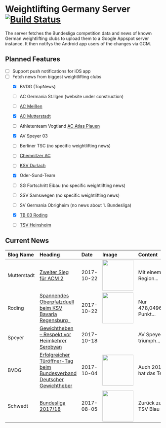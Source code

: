 # Weightlifting Germany Server [![Build Status](https://travis-ci.org/WGierke/weightlifting_germany_server.svg?branch=master)](https://travis-ci.org/WGierke/weightlifting_germany_server)

The server fetches the Bundesliga competition data and news of known German weightlifting clubs to upload them to a Google Appspot server instance.
It then notifys the Android app users of the changes via GCM.

## Planned Features
- [ ] Support push notifications for iOS app  
- [ ] Fetch news from biggest weightlifting clubs
    - [X] BVDG (TopNews)
    - [ ] AC Germania St.Ilgen (website under construction)
    - [ ] [AC Meißen](http://www.ac-meissen.de/index.php?start=1)
    - [X] [AC Mutterstadt](http://www.ac-mutterstadt.de/index.php?start=1)
    - [ ] Athletenteam Vogtland [AC Atlas Plauen](https://acatlas.wordpress.com/)
    - [X] AV Speyer 03
    - [ ] Berliner TSC (no specific weightlifting news)
    - [ ] [Chemnitzer AC](http://chemnitzer-athletenclub.de/aktuelles/news/page/1/)
    - [ ] [KSV Durlach](http://ksvdurlach.de/news?page_n54=1)
    - [X] Oder-Sund-Team
    - [ ] SG Fortschritt Eibau (no specific weightlifting news)
    - [ ] SSV Samswegen (no specific weightlifting news)
    - [ ] SV Germania Obrigheim (no news about 1. Bundesliga)
    - [X] [TB 03 Roding](http://www.tb03-gewichtheben.de/page/1/)
    - [ ] [TSV Heinsheim](http://gewichtheben.tsv-heinsheim.de/index.php?start=1)


## Current News

| Blog Name   | Heading                                                                                                                                                                              | Date       | Image                                                                                                                              | Content                 |
|:------------|:-------------------------------------------------------------------------------------------------------------------------------------------------------------------------------------|:-----------|:-----------------------------------------------------------------------------------------------------------------------------------|:------------------------|
| Mutterstadt | [Zweiter Sieg für ACM 2](http://www.ac-mutterstadt.de/index.php?start=0&heading=1594668d035df15ca6a59e2c1aad46541508623200.0)                                                        | 2017-10-22 | <img src='http://www.ac-mutterstadt.de//images/Prot-RL-Host-17.jpg' width='100px'/>                                                | Mit einem für Region... |
| Roding      | [Spannendes Oberpfalzduell beim KSV Bavaria Regensburg  ](http://www.tb03-gewichtheben.de/2017/10/spannendes-oberpfalzduell-beim-ksv-bavaria-regensburg/)                            | 2017-10-22 | <img src='http://www.tb03-gewichtheben.de/wp-content/gallery/ksv-regensburg-tb-03-roding-ii/P1060610.JPG' width='100px'/>          | Nur 478,0496,6-Punkt... |
| Speyer      | [Gewichtheben – Respekt vor Heimkehrer Serobyan](http://www.av03-speyer.de/2017/10/gewichtheben-respekt-vor-heimkehrer-serobyan/)                                                    | 2017-10-18 |                                                                                                                                    | AV Speyer II triumph... |
| BVDG        | [Erfolgreicher Türöffner-Tag beim Bundesverband Deutscher Gewichtheber](http://www.german-weightlifting.de/erfolgreicher-tueroeffner-tag-beim-bundesverband-deutscher-gewichtheber/) | 2017-10-04 | <img src='http://www.german-weightlifting.de/wp-content/uploads/2017/10/22219328_715266745330362_1511069781_o.jpg' width='100px'/> | Auch 2017 hat das Te... |
| Schwedt     | [Bundesliga 2017/18](http://gewichtheben.blauweiss65-schwedt.de/?p=7639)                                                                                                             | 2017-08-05 | <img src='http://gewichtheben.blauweiss65-schwedt.de/wp-content/uploads/2017/08/GW-Logo-neu-300x148.jpg' width='100px'/>           | Zurück zum TSV Blau ... |